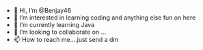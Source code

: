- 👋 Hi, I’m @Benjay46
- 👀 I’m interested in learning coding and anything else fun on here
- 🌱 I’m currently learning Java
- 💞️ I’m looking to collaborate on ...
- 📫 How to reach me....just send a dm

<!---
Benjay46/Benjay46 is a ✨ special ✨ repository because its `README.md` (this file) appears on your GitHub profile.
You can click the Preview link to take a look at your changes.
--->
